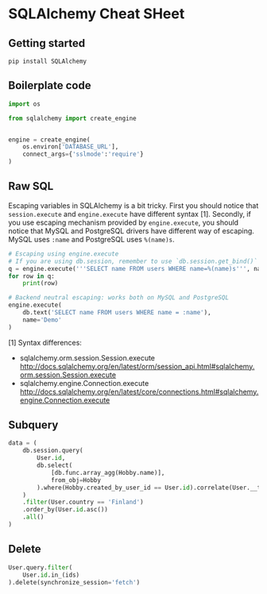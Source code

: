 # SQLAlchemy Cheat SHeet

## Getting started

````
pip install SQLAlchemy
````

## Boilerplate code

````python
import os

from sqlalchemy import create_engine


engine = create_engine(
    os.environ['DATABASE_URL'],
    connect_args={'sslmode':'require'}
)

````

## Raw SQL

Escaping variables in SQLAlchemy is a bit tricky. First you should notice that `session.execute` and `engine.execute` have different syntax [1]. Secondly, if you use escaping mechanism provided by `engine.execute`, you should notice that MySQL and PostgreSQL drivers have different way of escaping. MySQL uses `:name` and PostgreSQL uses `%(name)s`.

````python
# Escaping using engine.execute
# If you are using db.session, remember to use `db.session.get_bind()` to get engine.
q = engine.execute('''SELECT name FROM users WHERE name=%(name)s''', name='Jack')
for row in q:
    print(row)

# Backend neutral escaping: works both on MySQL and PostgreSQL
engine.execute(
    db.text('SELECT name FROM users WHERE name = :name'),
    name='Demo'
)
````

[1] Syntax differences:

- sqlalchemy.orm.session.Session.execute http://docs.sqlalchemy.org/en/latest/orm/session_api.html#sqlalchemy.orm.session.Session.execute
- sqlalchemy.engine.Connection.execute http://docs.sqlalchemy.org/en/latest/core/connections.html#sqlalchemy.engine.Connection.execute

## Subquery

````python
data = (
    db.session.query(
        User.id,
        db.select(
            [db.func.array_agg(Hobby.name)],
            from_obj=Hobby
        ).where(Hobby.created_by_user_id == User.id).correlate(User.__table__).label('hobbies_created_by_user')
    )
    .filter(User.country == 'Finland')
    .order_by(User.id.asc())
    .all()
)
````

## Delete

````python
User.query.filter(
    User.id.in_(ids)
).delete(synchronize_session='fetch')
````
